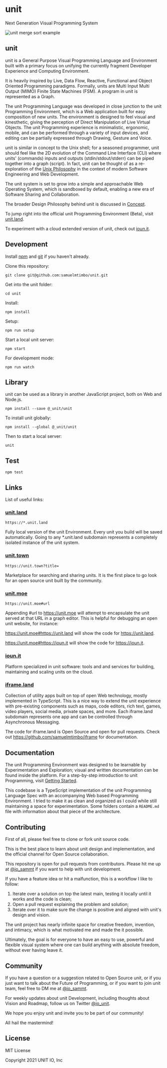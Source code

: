 # unit

Next Generation Visual Programming System

![unit merge sort example](/public/gif/0.gif)

## unit

unit is a General Purpose Visual Programming Language and Environment built with a primary focus on unifying the currently fragment Developer Experience and Computing Environment.

It is heavily inspired by Live, Data Flow, Reactive, Functional and Object Oriented Programming paradigms. Formally, units are Multi Input Multi Output (MIMO) Finite State Machines (FSM). A program in unit is represented as a Graph.

The unit Programming Language was developed in close junction to the unit Programming Environment, which is a Web application built for easy composition of new units. The environment is designed to feel visual and kinesthetic, giving the perception of Direct Manipulation of Live Virtual Objects. The unit Programming experience is minimalistic, ergonomic, mobile, and can be performed through a variety of input devices, and editing can be partially expressed through Drawing, Gesture and Voice.

unit is similar in concept to the Unix shell; for a seasoned programmer, unit should feel like the 2D evolution of the Command Line Interface (CLI) where units' (commands) inputs and outputs (stdin/stdout/stderr) can be piped together into a graph (script). In fact, unit can be thought of as a re-exploration of the [Unix Philosophy](https://en.wikipedia.org/wiki/Unix_philosophy) in the context of modern Software Engineering and Web Development.

The unit system is set to grow into a simple and approachable Web Operating System, which is sandboxed by default, enabling a new era of Software Sharing and Collaboration.

The broader Design Philosophy behind unit is discussed in [Concept](src/docs/concept/README.md).

To jump right into the official unit Programming Environment (Beta), visit [unit.land](https://unit.land).

To experiment with a cloud extended version of unit, check out [ioun.it](https://ioun.it).

## Development

Install [npm](https://nodejs.org/en/download/) and [git](https://git-scm.com/book/en/v2/Getting-Started-Installing-Git) if you haven't already.

Clone this repository:

```
git clone git@github.com:samuelmtimbo/unit.git
```

Get into the unit folder:

```
cd unit
```

Install:

```
npm install
```

Setup:

```
npm run setup
```

Start a local unit server:

```
npm start
```

For development mode:

```
npm run watch
```

## Library

unit can be used as a library in another JavaScript project, both on Web and Node.js.

```
npm install --save @_unit/unit
```

To install unit globally:

```
npm install --global @_unit/unit
```

Then to start a local server:

```
unit
```

## Test

```
npm test
```

## Links

List of useful links:

### [unit.land](https://unit.land)

```
https://*.unit.land
```

Fully local version of the unit Environment. Every unit you build will be saved automatically. Going to any \*.unit.land subdomain represents a completely isolated instance of the unit system.

### [unit.town](https://unit.town)

```
https://unit.town?title=
```

Marketplace for searching and sharing units. It is the first place to go look for an open source unit built by the community.

### [unit.moe](https://unit.moe)

```
https://unit.moe#url
```

Appending #url to https://unit.moe will attempt to encapsulate the unit served at that URL in a graph editor. This is helpful for debugging an open unit website, for instance:

https://unit.moe#https://unit.land will show the code for https://unit.land.

https://unit.moe#https://ioun.it will show the code for https://ioun.it.

### [ioun.it](https://ioun.it)

Platform specialized in unit software: tools and and services for building, maintaining and scaling units on the cloud.

### [iframe.land](https://iframe.land)

Collection of utility apps built on top of open Web technology, mostly implemented in TypeScript. This is a nice way to extend the unit experience with pre-existing components such as maps, code editors, rich text, games, video players, social media, private spaces, and more. Each iframe.land subdomain represents one app and can be controlled through Asynchronous Messaging.

The code for iframe.land is Open Source and open for pull requests. Check out https://github.com/samuelmtimbo/iframe for documentation.

## Documentation

The unit Programming Environment was designed to be learnable by Experimentation and Exploration; visual and written documentation can be found inside the platform. For a step-by-step introduction to unit Programming, visit [Getting Started](src/docs/start/README.md).

This codebase is a TypeScript implementation of the unit Programming Language Spec with an accompanying Web based Programming Environment. I tried to make it as clean and organized as I could while still maintaining a space for experimentation. Some folders contain a `README.md` file with information about that piece of the architecture.

## Contributing

First of all, please feel free to clone or fork unit source code.

This is the best place to learn about unit design and implementation, and the official channel for Open Source collaboration.

This repository is open for pull requests from contributors. Please hit me up at [@io_sammt](https://twitter.com/io_sammt) if you want to help with unit development.

If you have a feature idea or hit a malfunction, this is a workflow I like to follow:

1. Iterate over a solution on top the latest main, testing it locally until it works and the code is clean;
2. Open a pull request explaining the problem and solution;
3. Iterate over it to make sure the change is positive and aligned with unit's design and vision.

The unit project has nearly infinite space for creative freedom, invention, and intimacy, which is what motivated me and made the it possible.

Ultimately, the goal is for everyone to have an easy to use, powerful and flexible visual system where one can build anything with absolute freedom, without ever having leave it.

## Community

If you have a question or a suggestion related to Open Source unit, or if you just want to talk about the Future of Programming, or if you want to join unit team, feel free to DM me at [@io_sammt](https://twitter.com/io_sammt).

For weekly updates about unit Development, including thoughts about Vision and Roadmap, follow us on Twitter [@io_unit](https://twitter.com/io_unit).

We hope you enjoy unit and invite you to be part of our community!

All hail the mastermind!

## License

MIT License

Copyright 2021 UNIT IO, Inc

